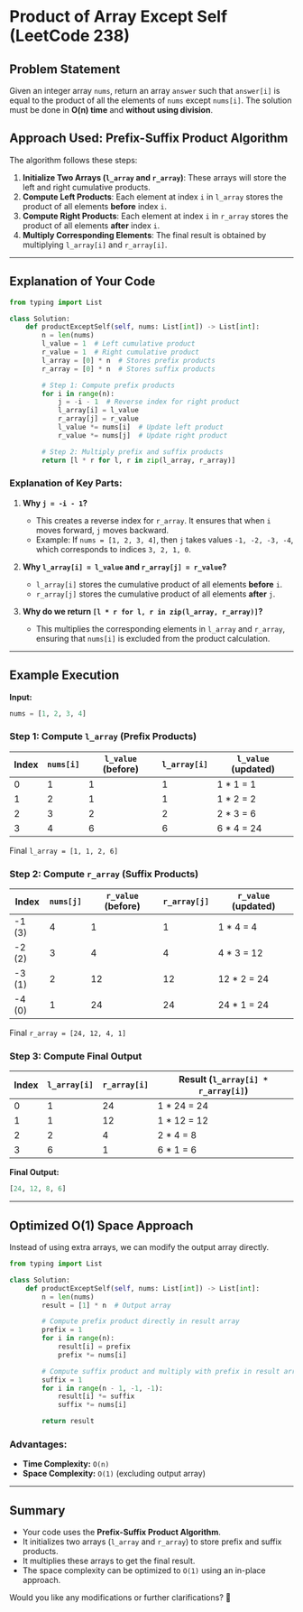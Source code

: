 # Product of Array Except Self (LeetCode 238)

## Problem Statement
Given an integer array `nums`, return an array `answer` such that `answer[i]` is equal to the product of all the elements of `nums` except `nums[i]`. The solution must be done in **O(n) time** and **without using division**.

## Approach Used: Prefix-Suffix Product Algorithm
The algorithm follows these steps:
1. **Initialize Two Arrays (`l_array` and `r_array`)**: These arrays will store the left and right cumulative products.
2. **Compute Left Products**: Each element at index `i` in `l_array` stores the product of all elements **before** index `i`.
3. **Compute Right Products**: Each element at index `i` in `r_array` stores the product of all elements **after** index `i`.
4. **Multiply Corresponding Elements**: The final result is obtained by multiplying `l_array[i]` and `r_array[i]`.

---

## Explanation of Your Code
```python
from typing import List

class Solution:
    def productExceptSelf(self, nums: List[int]) -> List[int]:
        n = len(nums)
        l_value = 1  # Left cumulative product
        r_value = 1  # Right cumulative product
        l_array = [0] * n  # Stores prefix products
        r_array = [0] * n  # Stores suffix products

        # Step 1: Compute prefix products
        for i in range(n):
            j = -i - 1  # Reverse index for right product
            l_array[i] = l_value
            r_array[j] = r_value
            l_value *= nums[i]  # Update left product
            r_value *= nums[j]  # Update right product

        # Step 2: Multiply prefix and suffix products
        return [l * r for l, r in zip(l_array, r_array)]
```

### Explanation of Key Parts:
1. **Why `j = -i - 1`?**
   - This creates a reverse index for `r_array`. It ensures that when `i` moves forward, `j` moves backward.
   - Example: If `nums = [1, 2, 3, 4]`, then `j` takes values `-1, -2, -3, -4`, which corresponds to indices `3, 2, 1, 0`.

2. **Why `l_array[i] = l_value` and `r_array[j] = r_value`?**
   - `l_array[i]` stores the cumulative product of all elements **before** `i`.
   - `r_array[j]` stores the cumulative product of all elements **after** `j`.

3. **Why do we return `[l * r for l, r in zip(l_array, r_array)]`?**
   - This multiplies the corresponding elements in `l_array` and `r_array`, ensuring that `nums[i]` is excluded from the product calculation.

---

## Example Execution
**Input:**
```python
nums = [1, 2, 3, 4]
```

### Step 1: Compute `l_array` (Prefix Products)
| Index | `nums[i]` | `l_value` (before) | `l_array[i]` | `l_value` (updated) |
|-------|----------|------------------|-------------|------------------|
| 0     | 1        | 1                | 1           | 1 * 1 = 1        |
| 1     | 2        | 1                | 1           | 1 * 2 = 2        |
| 2     | 3        | 2                | 2           | 2 * 3 = 6        |
| 3     | 4        | 6                | 6           | 6 * 4 = 24       |

Final `l_array = [1, 1, 2, 6]`

### Step 2: Compute `r_array` (Suffix Products)
| Index | `nums[j]` | `r_value` (before) | `r_array[j]` | `r_value` (updated) |
|-------|----------|------------------|-------------|------------------|
| -1 (3) | 4        | 1                | 1           | 1 * 4 = 4        |
| -2 (2) | 3        | 4                | 4           | 4 * 3 = 12       |
| -3 (1) | 2        | 12               | 12          | 12 * 2 = 24      |
| -4 (0) | 1        | 24               | 24          | 24 * 1 = 24      |

Final `r_array = [24, 12, 4, 1]`

### Step 3: Compute Final Output
| Index | `l_array[i]` | `r_array[i]` | Result (`l_array[i] * r_array[i]`) |
|-------|-------------|-------------|--------------------------|
| 0     | 1           | 24          | 1 * 24 = 24             |
| 1     | 1           | 12          | 1 * 12 = 12             |
| 2     | 2           | 4           | 2 * 4 = 8               |
| 3     | 6           | 1           | 6 * 1 = 6               |

**Final Output:**
```python
[24, 12, 8, 6]
```

---

## Optimized O(1) Space Approach
Instead of using extra arrays, we can modify the output array directly.
```python
from typing import List

class Solution:
    def productExceptSelf(self, nums: List[int]) -> List[int]:
        n = len(nums)
        result = [1] * n  # Output array

        # Compute prefix product directly in result array
        prefix = 1
        for i in range(n):
            result[i] = prefix
            prefix *= nums[i]

        # Compute suffix product and multiply with prefix in result array
        suffix = 1
        for i in range(n - 1, -1, -1):
            result[i] *= suffix
            suffix *= nums[i]

        return result
```

### Advantages:
- **Time Complexity:** `O(n)`
- **Space Complexity:** `O(1)` (excluding output array)

---

## Summary
- Your code uses the **Prefix-Suffix Product Algorithm**.
- It initializes two arrays (`l_array` and `r_array`) to store prefix and suffix products.
- It multiplies these arrays to get the final result.
- The space complexity can be optimized to `O(1)` using an in-place approach.

Would you like any modifications or further clarifications? 🚀

